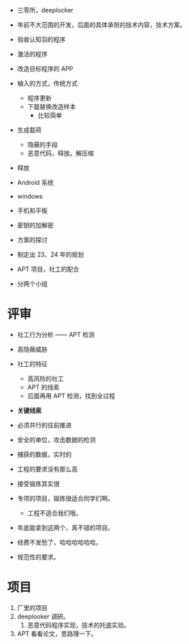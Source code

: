 - 三零所，deeplocker
- 年前不大范围的开发，后面的具体承担的技术内容，技术方案。
- 验收认知羽的程序

- 激活的程序
- 改造目标程序的 APP
- 植入的方式，传统方式
	- 程序更新
	- 下载替换改造样本
		- 比较简单
- 生成载荷
	- 隐蔽的手段
	- 恶意代码，释放。解压缩
- 释放
- Android 系统
- windows
- 手机和平板

- 密钥的加解密
- 方案的探讨
- 制定出 23、24 年的规划

- APT 项目，社工的配合
- 分两个小组

# 评审
- 社工行为分析 —— APT 检测
- 高隐蔽威胁
- 社工的特征
	- 高风险的社工
	- APT 的线索
	- 后面再用 APT 检测，找到全过程
- **关键线索**
- 必须并行的往前推进
- 安全的单位，攻击数据的检测
- 捕获的数据，实时的
- 工程的要求没有那么高

- 接受锻炼其实很
- 专项的项目，锻炼很适合同学们啊。
	- 工程不适合我们哦。
- 年底能拿到这两个，真不错的项目。
- 经费不发愁了，哈哈哈哈哈哈。
- 规范性的要求。


# 项目
1. 厂里的项目
2. deeplooker 调研。
	1. 恶意代码程序实现，技术的托底实验。
3. APT 看看论文，思路理一下。







